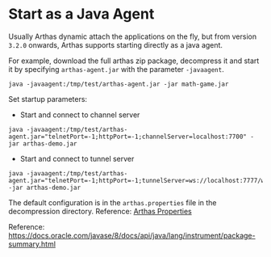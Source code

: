 Start as a Java Agent
====

Usually Arthas dynamic attach the applications on the fly, but from version `3.2.0` onwards, Arthas supports starting directly as a java agent.

For example, download the full arthas zip package, decompress it and start it by specifying `arthas-agent.jar` with the parameter `-javaagent`.

````
java -javaagent:/tmp/test/arthas-agent.jar -jar math-game.jar
````

Set startup parameters:

* Start and connect to channel server

```
java -javaagent:/tmp/test/arthas-agent.jar="telnetPort=-1;httpPort=-1;channelServer=localhost:7700" -jar arthas-demo.jar
```

* Start and connect to tunnel server

```
java -javaagent:/tmp/test/arthas-agent.jar="telnetPort=-1;httpPort=-1;tunnelServer=ws://localhost:7777/ws" -jar arthas-demo.jar
```


The default configuration is in the `arthas.properties` file in the decompression directory. Reference: [Arthas Properties](arthas-properties.md)

Reference: https://docs.oracle.com/javase/8/docs/api/java/lang/instrument/package-summary.html